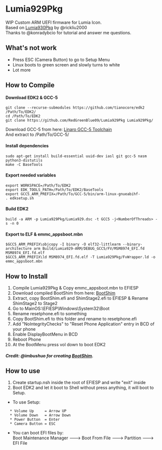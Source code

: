 # Lumia929Pkg
WIP Custom ARM UEFI firmware for Lumia Icon.  
Based on [Lumia930Pkg](https://github.com/rickliu2000/Lumia930Pkg) by @rickliu2000  
Thanks to @konradybcio for tutorial and answer me questions.
## What's not work
- Press ESC (Camera Button) to go to Setup Menu
- Linux boots to green screen and slowly turns to white
- Lot more
## How to Compile
#### Download EDK2 & GCC-5
```
git clone --recurse-submodules https://github.com/tianocore/edk2 /Path/To/EDK2/  
cd /Path/To/EDK2  
git clone https://github.com/RedGreenBlue09/Lumia929Pkg Lumia929Pkg/
```
Download GCC-5 from here: [Linaro GCC-5 Toolchain](https://releases.linaro.org/components/toolchain/binaries/latest-5/arm-linux-gnueabihf/)  
And extract to /Path/To/GCC-5/
#### Install dependencies
```
sudo apt-get install build-essential uuid-dev iasl git gcc-5 nasm python3-distutils
make -C BaseTools
```
#### Export needed variables
```
export WORKSPACE=/Path/To/EDK2  
export EDK_TOOLS_PATH=/Path/To/EDK2/BaseTools  
export GCC5_ARM_PREFIX=/Path/To/GCC-5/bin/arm-linux-gnueabihf-
. edksetup.sh
```
#### Build EDK2
```
build -a ARM -p Lumia929Pkg/Lumia929.dsc -t GCC5 -j<NumberOfThreads> -s -n 0
```
#### Export to ELF & emmc_appsboot.mbn
```
$GCC5_ARM_PREFIX\objcopy -I binary -O elf32-littlearm --binary-architecture arm Build/Lumia929-ARM/DEBUG_GCC5/FV/MSM8974_EFI.fd MSM8974_EFI.fd.elf  
$GCC5_ARM_PREFIX\ld MSM8974_EFI.fd.elf -T Lumia929Pkg/FvWrapper.ld -o emmc_appsboot.mbn
```
## How to Install
1. Compile Lumia929Pkg & Copy emmc_appsboot.mbn to EFIESP
2. Download compiled BootShim from here: [BootShim](https://drive.google.com/open?id=1kURXQ55zKRdksJDg8XCeBpt89x2tCczX)
3. Extract, copy BootShim.efi and ShimStage2.efi to EFIESP & Rename ShimStage2 to Stage2
4. Go to MainOS:\EFIESP\Windows\System32\Boot
5. Rename resetphone.efi to something
6. Copy BootShim.efi to this folder and rename to resetphone.efi
7. Add "NoIntegrityChecks" to "Reset Phone Application" entry in BCD of your phone
8. Enable DisplayBootMenu in BCD
9. Reboot Phone
10. At the BootMenu press vol down to boot EDK2
##### Credit: @imbushuo for creating [BootShim](https://github.com/imbushuo/boot-shim).
## How to use
1. Create startup.nsh inside the root of EFIESP and write "exit" inside
2. Boot EDK2 and let it boot to Shell without press anything, it will boot to Setup.
* To use Setup:
```
  * Volume Up     = Arrow UP
  * Volume Down   = Arrow Down
  * Power Button  = Enter
  * Camera Button = ESC
```
* You can boot EFI files by:  
  Boot Maintenance Manager ---> Boot From File ---> Partition ---> EFI File
